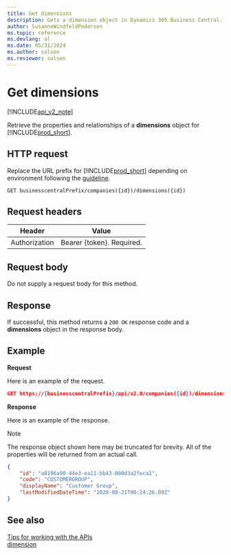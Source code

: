 ```yaml
---
title: Get dimensions  
description: Gets a dimension object in Dynamics 365 Business Central.
author: SusanneWindfeldPedersen
ms.topic: reference
ms.devlang: al
ms.date: 05/31/2024
ms.author: solsen
ms.reviewer: solsen
---
```


# Get dimensions

[!INCLUDE[api_v2_note](../../../includes/api_v2_note.md)]

Retrieve the properties and relationships of a **dimensions** object for [!INCLUDE[prod_short](../../../includes/prod_short.md)].

## HTTP request
Replace the URL prefix for [!INCLUDE[prod_short](../../../includes/prod_short.md)] depending on environment following the [guideline](../../v2.0/endpoints-apis-for-dynamics.md).

```
GET businesscentralPrefix/companies({id})/dimensions({id})
```

## Request headers

|Header|Value|
|------|-----|
|Authorization  |Bearer {token}. Required. |

## Request body
Do not supply a request body for this method.

## Response
If successful, this method returns a ```200 OK``` response code and a **dimensions** object in the response body.

## Example

**Request**

Here is an example of the request.
```json
GET https://{businesscentralPrefix}/api/v2.0/companies({id})/dimensions({id})
```

**Response**

Here is an example of the response. 

> [!NOTE]  
>   The response object shown here may be truncated for brevity. All of the properties will be returned from an actual call.

```json
{
    "id": "a8196a90-44e3-ea11-bb43-000d3a2feca1",
    "code": "CUSTOMERGROUP",
    "displayName": "Customer Group",
    "lastModifiedDateTime": "2020-08-21T00:24:26.09Z"
}
```

## See also
[Tips for working with the APIs](../../../developer/devenv-connect-apps-tips.md)    
[dimension](../resources/dynamics_dimension.md)    
